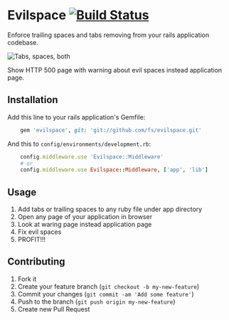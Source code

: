 # Evilspace [![Build Status](https://secure.travis-ci.org/fs/evilspace.png)](http://travis-ci.org/fs/evilspace)

Enforce trailing spaces and tabs removing from your rails application codebase.

![Tabs, spaces, both](http://i.imgur.com/pVzVU.png)

Show HTTP 500 page with warning about evil spaces instead application page.

## Installation

Add this line to your rails application's Gemfile:
``` rb
    gem 'evilspace', git: 'git://github.com/fs/evilspace.git'
```
And this to `config/environments/development.rb`:
``` rb
    config.middleware.use 'Evilspace::Middleware'
    # or
    config.middleware.use Evilspace::Middleware, ['app', 'lib']
```
## Usage

1. Add tabs or trailing spaces to any ruby file under app directory
2. Open any page of your application in browser
3. Look at waring page instead application page
4. Fix evil spaces
5. PROFIT!!!

## Contributing

1. Fork it
2. Create your feature branch (`git checkout -b my-new-feature`)
3. Commit your changes (`git commit -am 'Add some feature'`)
4. Push to the branch (`git push origin my-new-feature`)
5. Create new Pull Request
